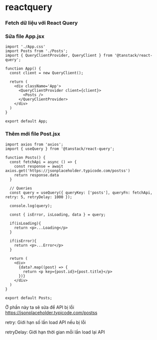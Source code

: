 # reactquery

### Fetch dữ liệu với React Query

### Sửa file App.jsx

```
import './App.css'
import Posts from './Posts';
import { QueryClientProvider, QueryClient } from '@tanstack/react-query';

function App() {
  const client = new QueryClient();

  return (
    <div className='App'>
      <QueryClientProvider client={client}>
        <Posts />
      </QueryClientProvider>
    </div>
  )
}

export default App;
```

### Thêm mới file Post.jsx

```
import axios from 'axios';
import { useQuery } from '@tanstack/react-query';

function Posts() {
  const fetchApi = async () => {
    const response = await axios.get('https://jsonplaceholder.typicode.com/postss')
    return response.data
  }

  // Queries
  const query = useQuery({ queryKey: ['posts'], queryFn: fetchApi, retry: 5, retryDelay: 1000 });

  console.log(query);

  const { isError, isLoading, data } = query;

  if(isLoading){
    return <p>...Loading</p>
  }

  if(isError){
    return <p>...Error</p>
  }

  return (
    <div>
      {data?.map((post) => {
        return <p key={post.id}>{post.title}</p>
      })}
    </div>
  )
}

export default Posts;
```

Ở phần này ta sẽ sửa để API bị lỗi https://jsonplaceholder.typicode.com/postss

retry: Giới hạn số lần load API nếu bị lỗi

retryDelay: Giới hạn thời gian mỗi lần load lại API

<!-- * Bài tiếp theo [Fetch dữ liệu với React Query](lesson/session_002_fetch_api_reactquery.md) -->
